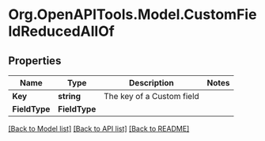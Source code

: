 
# Org.OpenAPITools.Model.CustomFieldReducedAllOf

## Properties

Name | Type | Description | Notes
------------ | ------------- | ------------- | -------------
**Key** | **string** | The key of a Custom field | 
**FieldType** | **FieldType** |  | 

[[Back to Model list]](../README.md#documentation-for-models)
[[Back to API list]](../README.md#documentation-for-api-endpoints)
[[Back to README]](../README.md)

